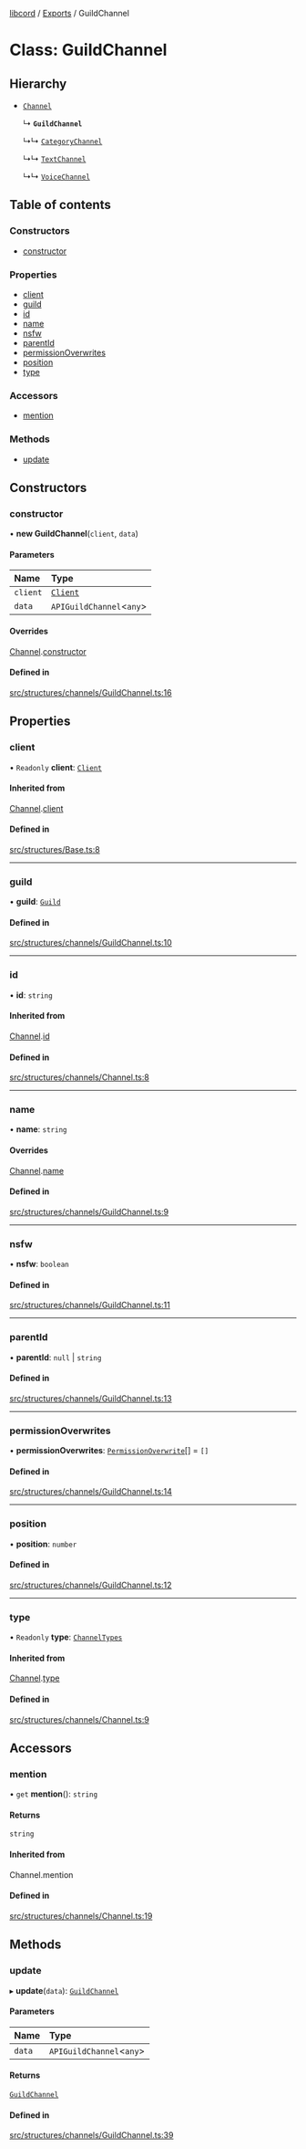 [libcord](../README.md) / [Exports](../modules.md) / GuildChannel

# Class: GuildChannel

## Hierarchy

- [`Channel`](Channel.md)

  ↳ **`GuildChannel`**

  ↳↳ [`CategoryChannel`](CategoryChannel.md)

  ↳↳ [`TextChannel`](TextChannel.md)

  ↳↳ [`VoiceChannel`](VoiceChannel.md)

## Table of contents

### Constructors

- [constructor](GuildChannel.md#constructor)

### Properties

- [client](GuildChannel.md#client)
- [guild](GuildChannel.md#guild)
- [id](GuildChannel.md#id)
- [name](GuildChannel.md#name)
- [nsfw](GuildChannel.md#nsfw)
- [parentId](GuildChannel.md#parentid)
- [permissionOverwrites](GuildChannel.md#permissionoverwrites)
- [position](GuildChannel.md#position)
- [type](GuildChannel.md#type)

### Accessors

- [mention](GuildChannel.md#mention)

### Methods

- [update](GuildChannel.md#update)

## Constructors

### constructor

• **new GuildChannel**(`client`, `data`)

#### Parameters

| Name | Type |
| :------ | :------ |
| `client` | [`Client`](Client.md) |
| `data` | `APIGuildChannel`<`any`\> |

#### Overrides

[Channel](Channel.md).[constructor](Channel.md#constructor)

#### Defined in

[src/structures/channels/GuildChannel.ts:16](https://github.com/Libcord/libcord/blob/f2b4cca/src/structures/channels/GuildChannel.ts#L16)

## Properties

### client

• `Readonly` **client**: [`Client`](Client.md)

#### Inherited from

[Channel](Channel.md).[client](Channel.md#client)

#### Defined in

[src/structures/Base.ts:8](https://github.com/Libcord/libcord/blob/f2b4cca/src/structures/Base.ts#L8)

___

### guild

• **guild**: [`Guild`](Guild.md)

#### Defined in

[src/structures/channels/GuildChannel.ts:10](https://github.com/Libcord/libcord/blob/f2b4cca/src/structures/channels/GuildChannel.ts#L10)

___

### id

• **id**: `string`

#### Inherited from

[Channel](Channel.md).[id](Channel.md#id)

#### Defined in

[src/structures/channels/Channel.ts:8](https://github.com/Libcord/libcord/blob/f2b4cca/src/structures/channels/Channel.ts#L8)

___

### name

• **name**: `string`

#### Overrides

[Channel](Channel.md).[name](Channel.md#name)

#### Defined in

[src/structures/channels/GuildChannel.ts:9](https://github.com/Libcord/libcord/blob/f2b4cca/src/structures/channels/GuildChannel.ts#L9)

___

### nsfw

• **nsfw**: `boolean`

#### Defined in

[src/structures/channels/GuildChannel.ts:11](https://github.com/Libcord/libcord/blob/f2b4cca/src/structures/channels/GuildChannel.ts#L11)

___

### parentId

• **parentId**: ``null`` \| `string`

#### Defined in

[src/structures/channels/GuildChannel.ts:13](https://github.com/Libcord/libcord/blob/f2b4cca/src/structures/channels/GuildChannel.ts#L13)

___

### permissionOverwrites

• **permissionOverwrites**: [`PermissionOverwrite`](PermissionOverwrite.md)[] = `[]`

#### Defined in

[src/structures/channels/GuildChannel.ts:14](https://github.com/Libcord/libcord/blob/f2b4cca/src/structures/channels/GuildChannel.ts#L14)

___

### position

• **position**: `number`

#### Defined in

[src/structures/channels/GuildChannel.ts:12](https://github.com/Libcord/libcord/blob/f2b4cca/src/structures/channels/GuildChannel.ts#L12)

___

### type

• `Readonly` **type**: [`ChannelTypes`](../enums/ChannelTypes.md)

#### Inherited from

[Channel](Channel.md).[type](Channel.md#type)

#### Defined in

[src/structures/channels/Channel.ts:9](https://github.com/Libcord/libcord/blob/f2b4cca/src/structures/channels/Channel.ts#L9)

## Accessors

### mention

• `get` **mention**(): `string`

#### Returns

`string`

#### Inherited from

Channel.mention

#### Defined in

[src/structures/channels/Channel.ts:19](https://github.com/Libcord/libcord/blob/f2b4cca/src/structures/channels/Channel.ts#L19)

## Methods

### update

▸ **update**(`data`): [`GuildChannel`](GuildChannel.md)

#### Parameters

| Name | Type |
| :------ | :------ |
| `data` | `APIGuildChannel`<`any`\> |

#### Returns

[`GuildChannel`](GuildChannel.md)

#### Defined in

[src/structures/channels/GuildChannel.ts:39](https://github.com/Libcord/libcord/blob/f2b4cca/src/structures/channels/GuildChannel.ts#L39)
